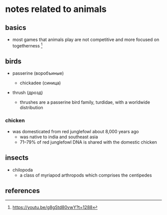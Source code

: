 # notes related to animals

## basics

- most games that animals play are not competitive and more focused on togetherness [^1]


## birds

- passerine (воробъиные)
  - chickadee (синица)

- thrush (дрозд)
  - thrushes are a passerine bird family, turdidae, with a worldwide distribution


### chicken

- was domesticated from red junglefowl about 8,000 years ago
  - was native to india and southeast asia
  - 71–79% of red junglefowl DNA is shared with the domestic chicken


## insects

- chilopoda
  - a class of myriapod arthropods which comprises the centipedes



## references

[^1]: https://youtu.be/g8gStd80vwY?t=1288
